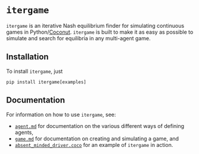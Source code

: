 # `itergame`

`itergame` is an iterative Nash equilibrium finder for simulating continuous games in Python/[Coconut](http://coconut-lang.org/). `itergame` is built to make it as easy as possible to simulate and search for equilibria in any multi-agent game.

## Installation

To install `itergame`, just
```
pip install itergame[examples]
```

## Documentation

For information on how to use `itergame`, see:

- [`agent.md`](https://github.com/evhub/iternash/blob/master/docs/iternash/agent.md) for documentation on the various different ways of defining agents,
- [`game.md`](https://github.com/evhub/iternash/blob/master/docs/iternash/game.md) for documentation on creating and simulating a game, and
- [`absent_minded_driver.coco`](https://github.com/evhub/iternash/blob/master/iternash-source/examples/absent_minded_driver.coco) for an example of `itergame` in action.
